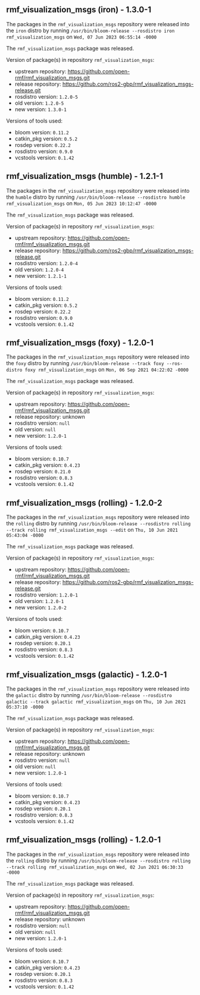 ## rmf_visualization_msgs (iron) - 1.3.0-1

The packages in the `rmf_visualization_msgs` repository were released into the `iron` distro by running `/usr/bin/bloom-release --rosdistro iron rmf_visualization_msgs` on `Wed, 07 Jun 2023 06:55:14 -0000`

The `rmf_visualization_msgs` package was released.

Version of package(s) in repository `rmf_visualization_msgs`:

- upstream repository: https://github.com/open-rmf/rmf_visualization_msgs.git
- release repository: https://github.com/ros2-gbp/rmf_visualization_msgs-release.git
- rosdistro version: `1.2.0-5`
- old version: `1.2.0-5`
- new version: `1.3.0-1`

Versions of tools used:

- bloom version: `0.11.2`
- catkin_pkg version: `0.5.2`
- rosdep version: `0.22.2`
- rosdistro version: `0.9.0`
- vcstools version: `0.1.42`


## rmf_visualization_msgs (humble) - 1.2.1-1

The packages in the `rmf_visualization_msgs` repository were released into the `humble` distro by running `/usr/bin/bloom-release --rosdistro humble rmf_visualization_msgs` on `Mon, 05 Jun 2023 10:12:47 -0000`

The `rmf_visualization_msgs` package was released.

Version of package(s) in repository `rmf_visualization_msgs`:

- upstream repository: https://github.com/open-rmf/rmf_visualization_msgs.git
- release repository: https://github.com/ros2-gbp/rmf_visualization_msgs-release.git
- rosdistro version: `1.2.0-4`
- old version: `1.2.0-4`
- new version: `1.2.1-1`

Versions of tools used:

- bloom version: `0.11.2`
- catkin_pkg version: `0.5.2`
- rosdep version: `0.22.2`
- rosdistro version: `0.9.0`
- vcstools version: `0.1.42`


## rmf_visualization_msgs (foxy) - 1.2.0-1

The packages in the `rmf_visualization_msgs` repository were released into the `foxy` distro by running `/usr/bin/bloom-release --track foxy --ros-distro foxy rmf_visualization_msgs` on `Mon, 06 Sep 2021 04:22:02 -0000`

The `rmf_visualization_msgs` package was released.

Version of package(s) in repository `rmf_visualization_msgs`:

- upstream repository: https://github.com/open-rmf/rmf_visualization_msgs.git
- release repository: unknown
- rosdistro version: `null`
- old version: `null`
- new version: `1.2.0-1`

Versions of tools used:

- bloom version: `0.10.7`
- catkin_pkg version: `0.4.23`
- rosdep version: `0.21.0`
- rosdistro version: `0.8.3`
- vcstools version: `0.1.42`


## rmf_visualization_msgs (rolling) - 1.2.0-2

The packages in the `rmf_visualization_msgs` repository were released into the `rolling` distro by running `/usr/bin/bloom-release --rosdistro rolling --track rolling rmf_visualization_msgs --edit` on `Thu, 10 Jun 2021 05:43:04 -0000`

The `rmf_visualization_msgs` package was released.

Version of package(s) in repository `rmf_visualization_msgs`:

- upstream repository: https://github.com/open-rmf/rmf_visualization_msgs.git
- release repository: https://github.com/ros2-gbp/rmf_visualization_msgs-release.git
- rosdistro version: `1.2.0-1`
- old version: `1.2.0-1`
- new version: `1.2.0-2`

Versions of tools used:

- bloom version: `0.10.7`
- catkin_pkg version: `0.4.23`
- rosdep version: `0.20.1`
- rosdistro version: `0.8.3`
- vcstools version: `0.1.42`


## rmf_visualization_msgs (galactic) - 1.2.0-1

The packages in the `rmf_visualization_msgs` repository were released into the `galactic` distro by running `/usr/bin/bloom-release --rosdistro galactic --track galactic rmf_visualization_msgs` on `Thu, 10 Jun 2021 05:37:10 -0000`

The `rmf_visualization_msgs` package was released.

Version of package(s) in repository `rmf_visualization_msgs`:

- upstream repository: https://github.com/open-rmf/rmf_visualization_msgs.git
- release repository: unknown
- rosdistro version: `null`
- old version: `null`
- new version: `1.2.0-1`

Versions of tools used:

- bloom version: `0.10.7`
- catkin_pkg version: `0.4.23`
- rosdep version: `0.20.1`
- rosdistro version: `0.8.3`
- vcstools version: `0.1.42`


## rmf_visualization_msgs (rolling) - 1.2.0-1

The packages in the `rmf_visualization_msgs` repository were released into the `rolling` distro by running `/usr/bin/bloom-release --rosdistro rolling --track rolling rmf_visualization_msgs` on `Wed, 02 Jun 2021 06:30:33 -0000`

The `rmf_visualization_msgs` package was released.

Version of package(s) in repository `rmf_visualization_msgs`:

- upstream repository: https://github.com/open-rmf/rmf_visualization_msgs.git
- release repository: unknown
- rosdistro version: `null`
- old version: `null`
- new version: `1.2.0-1`

Versions of tools used:

- bloom version: `0.10.7`
- catkin_pkg version: `0.4.23`
- rosdep version: `0.20.1`
- rosdistro version: `0.8.3`
- vcstools version: `0.1.42`


